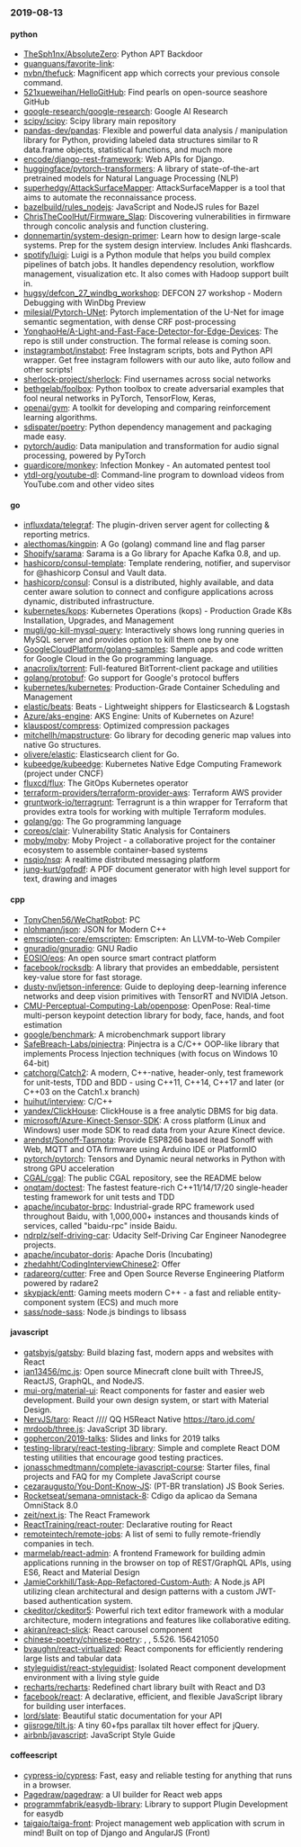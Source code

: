 ### 2019-08-13

#### python
* [TheSph1nx/AbsoluteZero](https://github.com/TheSph1nx/AbsoluteZero): Python APT Backdoor
* [guanguans/favorite-link](https://github.com/guanguans/favorite-link):  
* [nvbn/thefuck](https://github.com/nvbn/thefuck): Magnificent app which corrects your previous console command.
* [521xueweihan/HelloGitHub](https://github.com/521xueweihan/HelloGitHub): Find pearls on open-source seashore  GitHub 
* [google-research/google-research](https://github.com/google-research/google-research): Google AI Research
* [scipy/scipy](https://github.com/scipy/scipy): Scipy library main repository
* [pandas-dev/pandas](https://github.com/pandas-dev/pandas): Flexible and powerful data analysis / manipulation library for Python, providing labeled data structures similar to R data.frame objects, statistical functions, and much more
* [encode/django-rest-framework](https://github.com/encode/django-rest-framework): Web APIs for Django. 
* [huggingface/pytorch-transformers](https://github.com/huggingface/pytorch-transformers):  A library of state-of-the-art pretrained models for Natural Language Processing (NLP)
* [superhedgy/AttackSurfaceMapper](https://github.com/superhedgy/AttackSurfaceMapper): AttackSurfaceMapper is a tool that aims to automate the reconnaissance process.
* [bazelbuild/rules_nodejs](https://github.com/bazelbuild/rules_nodejs): JavaScript and NodeJS rules for Bazel
* [ChrisTheCoolHut/Firmware_Slap](https://github.com/ChrisTheCoolHut/Firmware_Slap): Discovering vulnerabilities in firmware through concolic analysis and function clustering.
* [donnemartin/system-design-primer](https://github.com/donnemartin/system-design-primer): Learn how to design large-scale systems. Prep for the system design interview. Includes Anki flashcards.
* [spotify/luigi](https://github.com/spotify/luigi): Luigi is a Python module that helps you build complex pipelines of batch jobs. It handles dependency resolution, workflow management, visualization etc. It also comes with Hadoop support built in.
* [hugsy/defcon_27_windbg_workshop](https://github.com/hugsy/defcon_27_windbg_workshop): DEFCON 27 workshop - Modern Debugging with WinDbg Preview
* [milesial/Pytorch-UNet](https://github.com/milesial/Pytorch-UNet): Pytorch implementation of the U-Net for image semantic segmentation, with dense CRF post-processing
* [YonghaoHe/A-Light-and-Fast-Face-Detector-for-Edge-Devices](https://github.com/YonghaoHe/A-Light-and-Fast-Face-Detector-for-Edge-Devices): The repo is still under construction. The formal release is coming soon.
* [instagrambot/instabot](https://github.com/instagrambot/instabot):  Free Instagram scripts, bots and Python API wrapper. Get free instagram followers with our auto like, auto follow and other scripts!
* [sherlock-project/sherlock](https://github.com/sherlock-project/sherlock):  Find usernames across social networks
* [bethgelab/foolbox](https://github.com/bethgelab/foolbox): Python toolbox to create adversarial examples that fool neural networks in PyTorch, TensorFlow, Keras, 
* [openai/gym](https://github.com/openai/gym): A toolkit for developing and comparing reinforcement learning algorithms.
* [sdispater/poetry](https://github.com/sdispater/poetry): Python dependency management and packaging made easy.
* [pytorch/audio](https://github.com/pytorch/audio): Data manipulation and transformation for audio signal processing, powered by PyTorch
* [guardicore/monkey](https://github.com/guardicore/monkey): Infection Monkey - An automated pentest tool
* [ytdl-org/youtube-dl](https://github.com/ytdl-org/youtube-dl): Command-line program to download videos from YouTube.com and other video sites

#### go
* [influxdata/telegraf](https://github.com/influxdata/telegraf): The plugin-driven server agent for collecting & reporting metrics.
* [alecthomas/kingpin](https://github.com/alecthomas/kingpin): A Go (golang) command line and flag parser
* [Shopify/sarama](https://github.com/Shopify/sarama): Sarama is a Go library for Apache Kafka 0.8, and up.
* [hashicorp/consul-template](https://github.com/hashicorp/consul-template): Template rendering, notifier, and supervisor for @hashicorp Consul and Vault data.
* [hashicorp/consul](https://github.com/hashicorp/consul): Consul is a distributed, highly available, and data center aware solution to connect and configure applications across dynamic, distributed infrastructure.
* [kubernetes/kops](https://github.com/kubernetes/kops): Kubernetes Operations (kops) - Production Grade K8s Installation, Upgrades, and Management
* [mugli/go-kill-mysql-query](https://github.com/mugli/go-kill-mysql-query): Interactively shows long running queries in MySQL server and provides option to kill them one by one
* [GoogleCloudPlatform/golang-samples](https://github.com/GoogleCloudPlatform/golang-samples): Sample apps and code written for Google Cloud in the Go programming language.
* [anacrolix/torrent](https://github.com/anacrolix/torrent): Full-featured BitTorrent-client package and utilities
* [golang/protobuf](https://github.com/golang/protobuf): Go support for Google's protocol buffers
* [kubernetes/kubernetes](https://github.com/kubernetes/kubernetes): Production-Grade Container Scheduling and Management
* [elastic/beats](https://github.com/elastic/beats):  Beats - Lightweight shippers for Elasticsearch & Logstash
* [Azure/aks-engine](https://github.com/Azure/aks-engine): AKS Engine: Units of Kubernetes on Azure!
* [klauspost/compress](https://github.com/klauspost/compress): Optimized compression packages
* [mitchellh/mapstructure](https://github.com/mitchellh/mapstructure): Go library for decoding generic map values into native Go structures.
* [olivere/elastic](https://github.com/olivere/elastic): Elasticsearch client for Go.
* [kubeedge/kubeedge](https://github.com/kubeedge/kubeedge): Kubernetes Native Edge Computing Framework (project under CNCF)
* [fluxcd/flux](https://github.com/fluxcd/flux): The GitOps Kubernetes operator
* [terraform-providers/terraform-provider-aws](https://github.com/terraform-providers/terraform-provider-aws): Terraform AWS provider
* [gruntwork-io/terragrunt](https://github.com/gruntwork-io/terragrunt): Terragrunt is a thin wrapper for Terraform that provides extra tools for working with multiple Terraform modules.
* [golang/go](https://github.com/golang/go): The Go programming language
* [coreos/clair](https://github.com/coreos/clair): Vulnerability Static Analysis for Containers
* [moby/moby](https://github.com/moby/moby): Moby Project - a collaborative project for the container ecosystem to assemble container-based systems
* [nsqio/nsq](https://github.com/nsqio/nsq): A realtime distributed messaging platform
* [jung-kurt/gofpdf](https://github.com/jung-kurt/gofpdf): A PDF document generator with high level support for text, drawing and images

#### cpp
* [TonyChen56/WeChatRobot](https://github.com/TonyChen56/WeChatRobot): PC
* [nlohmann/json](https://github.com/nlohmann/json): JSON for Modern C++
* [emscripten-core/emscripten](https://github.com/emscripten-core/emscripten): Emscripten: An LLVM-to-Web Compiler
* [gnuradio/gnuradio](https://github.com/gnuradio/gnuradio): GNU Radio
* [EOSIO/eos](https://github.com/EOSIO/eos): An open source smart contract platform
* [facebook/rocksdb](https://github.com/facebook/rocksdb): A library that provides an embeddable, persistent key-value store for fast storage.
* [dusty-nv/jetson-inference](https://github.com/dusty-nv/jetson-inference): Guide to deploying deep-learning inference networks and deep vision primitives with TensorRT and NVIDIA Jetson.
* [CMU-Perceptual-Computing-Lab/openpose](https://github.com/CMU-Perceptual-Computing-Lab/openpose): OpenPose: Real-time multi-person keypoint detection library for body, face, hands, and foot estimation
* [google/benchmark](https://github.com/google/benchmark): A microbenchmark support library
* [SafeBreach-Labs/pinjectra](https://github.com/SafeBreach-Labs/pinjectra): Pinjectra is a C/C++ OOP-like library that implements Process Injection techniques (with focus on Windows 10 64-bit)
* [catchorg/Catch2](https://github.com/catchorg/Catch2): A modern, C++-native, header-only, test framework for unit-tests, TDD and BDD - using C++11, C++14, C++17 and later (or C++03 on the Catch1.x branch)
* [huihut/interview](https://github.com/huihut/interview):  C/C++ 
* [yandex/ClickHouse](https://github.com/yandex/ClickHouse): ClickHouse is a free analytic DBMS for big data.
* [microsoft/Azure-Kinect-Sensor-SDK](https://github.com/microsoft/Azure-Kinect-Sensor-SDK): A cross platform (Linux and Windows) user mode SDK to read data from your Azure Kinect device.
* [arendst/Sonoff-Tasmota](https://github.com/arendst/Sonoff-Tasmota): Provide ESP8266 based itead Sonoff with Web, MQTT and OTA firmware using Arduino IDE or PlatformIO
* [pytorch/pytorch](https://github.com/pytorch/pytorch): Tensors and Dynamic neural networks in Python with strong GPU acceleration
* [CGAL/cgal](https://github.com/CGAL/cgal): The public CGAL repository, see the README below
* [onqtam/doctest](https://github.com/onqtam/doctest): The fastest feature-rich C++11/14/17/20 single-header testing framework for unit tests and TDD
* [apache/incubator-brpc](https://github.com/apache/incubator-brpc): Industrial-grade RPC framework used throughout Baidu, with 1,000,000+ instances and thousands kinds of services, called "baidu-rpc" inside Baidu.
* [ndrplz/self-driving-car](https://github.com/ndrplz/self-driving-car): Udacity Self-Driving Car Engineer Nanodegree projects.
* [apache/incubator-doris](https://github.com/apache/incubator-doris): Apache Doris (Incubating)
* [zhedahht/CodingInterviewChinese2](https://github.com/zhedahht/CodingInterviewChinese2): Offer
* [radareorg/cutter](https://github.com/radareorg/cutter): Free and Open Source Reverse Engineering Platform powered by radare2
* [skypjack/entt](https://github.com/skypjack/entt): Gaming meets modern C++ - a fast and reliable entity-component system (ECS) and much more
* [sass/node-sass](https://github.com/sass/node-sass):  Node.js bindings to libsass

#### javascript
* [gatsbyjs/gatsby](https://github.com/gatsbyjs/gatsby): Build blazing fast, modern apps and websites with React
* [ian13456/mc.js](https://github.com/ian13456/mc.js): Open source Minecraft clone built with ThreeJS, ReactJS, GraphQL, and NodeJS.
* [mui-org/material-ui](https://github.com/mui-org/material-ui): React components for faster and easier web development. Build your own design system, or start with Material Design.
* [NervJS/taro](https://github.com/NervJS/taro):  React //// QQ H5React Native  https://taro.jd.com/
* [mrdoob/three.js](https://github.com/mrdoob/three.js): JavaScript 3D library.
* [gophercon/2019-talks](https://github.com/gophercon/2019-talks): Slides and links for 2019 talks
* [testing-library/react-testing-library](https://github.com/testing-library/react-testing-library):  Simple and complete React DOM testing utilities that encourage good testing practices.
* [jonasschmedtmann/complete-javascript-course](https://github.com/jonasschmedtmann/complete-javascript-course): Starter files, final projects and FAQ for my Complete JavaScript course
* [cezaraugusto/You-Dont-Know-JS](https://github.com/cezaraugusto/You-Dont-Know-JS):  (PT-BR translation) JS Book Series.
* [Rocketseat/semana-omnistack-8](https://github.com/Rocketseat/semana-omnistack-8): Cdigo da aplicao da Semana OmniStack 8.0
* [zeit/next.js](https://github.com/zeit/next.js): The React Framework
* [ReactTraining/react-router](https://github.com/ReactTraining/react-router): Declarative routing for React
* [remoteintech/remote-jobs](https://github.com/remoteintech/remote-jobs): A list of semi to fully remote-friendly companies in tech.
* [marmelab/react-admin](https://github.com/marmelab/react-admin): A frontend Framework for building admin applications running in the browser on top of REST/GraphQL APIs, using ES6, React and Material Design
* [JamieCorkhill/Task-App-Refactored-Custom-Auth](https://github.com/JamieCorkhill/Task-App-Refactored-Custom-Auth): A Node.js API utilizing clean architectural and design patterns with a custom JWT-based authentication system.
* [ckeditor/ckeditor5](https://github.com/ckeditor/ckeditor5): Powerful rich text editor framework with a modular architecture, modern integrations and features like collaborative editing.
* [akiran/react-slick](https://github.com/akiran/react-slick): React carousel component
* [chinese-poetry/chinese-poetry](https://github.com/chinese-poetry/chinese-poetry): , , 5.526. 156421050
* [bvaughn/react-virtualized](https://github.com/bvaughn/react-virtualized): React components for efficiently rendering large lists and tabular data
* [styleguidist/react-styleguidist](https://github.com/styleguidist/react-styleguidist): Isolated React component development environment with a living style guide
* [recharts/recharts](https://github.com/recharts/recharts): Redefined chart library built with React and D3
* [facebook/react](https://github.com/facebook/react): A declarative, efficient, and flexible JavaScript library for building user interfaces.
* [lord/slate](https://github.com/lord/slate): Beautiful static documentation for your API
* [gijsroge/tilt.js](https://github.com/gijsroge/tilt.js): A tiny 60+fps parallax tilt hover effect for jQuery.
* [airbnb/javascript](https://github.com/airbnb/javascript): JavaScript Style Guide

#### coffeescript
* [cypress-io/cypress](https://github.com/cypress-io/cypress): Fast, easy and reliable testing for anything that runs in a browser.
* [Pagedraw/pagedraw](https://github.com/Pagedraw/pagedraw): a UI builder for React web apps
* [programmfabrik/easydb-library](https://github.com/programmfabrik/easydb-library): Library to support Plugin Development for easydb
* [taigaio/taiga-front](https://github.com/taigaio/taiga-front): Project management web application with scrum in mind! Built on top of Django and AngularJS (Front)
